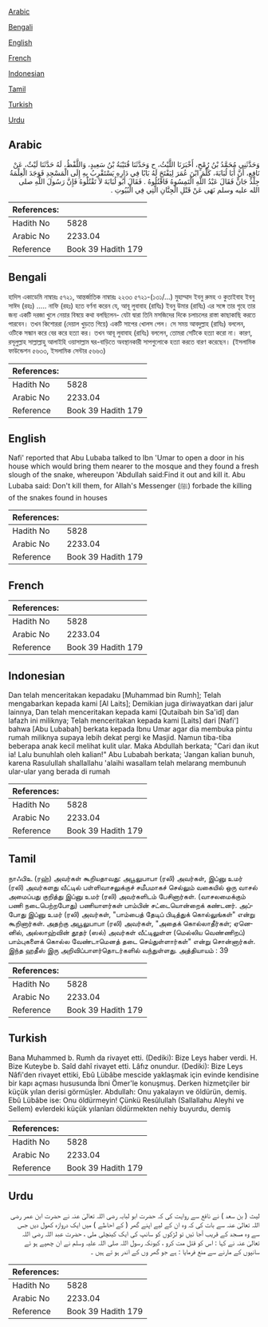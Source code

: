 [Arabic](#arabic)

[Bengali](#bengali)

[English](#english)

[French](#french)

[Indonesian](#indonesian)

[Tamil](#tamil)

[Turkish](#turkish)

[Urdu](#urdu)

## Arabic


<div dir="rtl" lang="ar" style={{fontSize:'larger',backgroundColor:'#f8f9fa',padding:20}}>
وَحَدَّثَنِي مُحَمَّدُ بْنُ رُمْحٍ، أَخْبَرَنَا اللَّيْثُ، ح وَحَدَّثَنَا قُتَيْبَةُ بْنُ سَعِيدٍ، وَاللَّفْظُ، لَهُ حَدَّثَنَا لَيْثٌ، عَنْ نَافِعٍ، أَنَّ أَبَا لُبَابَةَ، كَلَّمَ ابْنَ عُمَرَ لِيَفْتَحَ لَهُ بَابًا فِي دَارِهِ يَسْتَقْرِبُ بِهِ إِلَى الْمَسْجِدِ فَوَجَدَ الْغِلْمَةُ جِلْدَ جَانٍّ فَقَالَ عَبْدُ اللَّهِ الْتَمِسُوهُ فَاقْتُلُوهُ ‏.‏ فَقَالَ أَبُو لُبَابَةَ لاَ تَقْتُلُوهُ فَإِنَّ رَسُولَ اللَّهِ صلى الله عليه وسلم نَهَى عَنْ قَتْلِ الْجِنَّانِ الَّتِي فِي الْبُيُوتِ ‏.‏
</div>
<div style={{backgroundColor:'#f8f9fa',padding:20, marginBottom: 10}}><table> <thead> <tr> <th>References:</th> <th></th> </tr> </thead> <tbody><tr><td>Hadith No</td><td>5828</td></tr><tr><td>Arabic No</td><td>2233.04</td></tr><tr><td>Reference</td><td>Book 39 Hadith 179</td></tr></tbody></table></div>

## Bengali


<div dir="ltr" lang="bn" style={{fontSize:'larger',backgroundColor:'#f8f9fa',padding:20}}>
হাদিস একাডেমি নাম্বারঃ ৫৭২১, আন্তর্জাতিক নাম্বারঃ ২২৩৩ ৫৭২১-(১৩১/...) মুহাম্মাদ ইবনু রুমহ ও কুতাইবাহ ইবনু সাঈদ (রহঃ) ..... নাফি (রহঃ) হতে বর্ণনা করেন যে, আবূ লুবাবাহ (রাযিঃ) ইবনু উমার (রাযিঃ) এর সঙ্গে তার গৃহে তার জন্য একটি দরজা খুলে নেয়ার বিষয়ে কথা বলছিলেন- যেটা দ্বারা তিনি মসজিদের দিকে চলাচলের রাস্তা কাছাকাছি করতে পারবেন। তখন কিশোররা (দেয়াল খুড়তে গিয়ে) একটি সাপের খোলস পেল। সে সময় আবদুল্লাহ (রাযিঃ) বললেন, ওটিকে সন্ধান করে বের করে হত্যা কর। তখন আবূ লুবাবাহ (রাযিঃ) বললেন, তোমরা সেটিকে হত্যা করো না। কারণ, রসূলুল্লাহ সাল্লাল্লাহু আলাইহি ওয়াসাল্লাম ঘর-বাড়িতে অবস্থানকারী সাপগুলোকে হত্যা করতে বারণ করেছেন। (ইসলামিক ফাউন্ডেশন ৫৬৩৩, ইসলামিক সেন্টার ৫৬৬৩)
</div>
<div style={{backgroundColor:'#f8f9fa',padding:20, marginBottom: 10}}><table> <thead> <tr> <th>References:</th> <th></th> </tr> </thead> <tbody><tr><td>Hadith No</td><td>5828</td></tr><tr><td>Arabic No</td><td>2233.04</td></tr><tr><td>Reference</td><td>Book 39 Hadith 179</td></tr></tbody></table></div>

## English


<div dir="ltr" lang="en" style={{fontSize:'larger',backgroundColor:'#f8f9fa',padding:20}}>
Nafi' reported that Abu Lubaba talked to Ibn 'Umar to open a door in his house which would bring them nearer to the mosque and they found a fresh slough of the snake, whereupon 'Abdullah said:Find it out and kill it. Abu Lubaba said: Don't kill them, for Allah's Messenger (ﷺ) forbade the killing of the snakes found in houses
</div>
<div style={{backgroundColor:'#f8f9fa',padding:20, marginBottom: 10}}><table> <thead> <tr> <th>References:</th> <th></th> </tr> </thead> <tbody><tr><td>Hadith No</td><td>5828</td></tr><tr><td>Arabic No</td><td>2233.04</td></tr><tr><td>Reference</td><td>Book 39 Hadith 179</td></tr></tbody></table></div>

## French


<div dir="ltr" lang="fr" style={{fontSize:'larger',backgroundColor:'#f8f9fa',padding:20}}>

</div>
<div style={{backgroundColor:'#f8f9fa',padding:20, marginBottom: 10}}><table> <thead> <tr> <th>References:</th> <th></th> </tr> </thead> <tbody><tr><td>Hadith No</td><td>5828</td></tr><tr><td>Arabic No</td><td>2233.04</td></tr><tr><td>Reference</td><td>Book 39 Hadith 179</td></tr></tbody></table></div>

## Indonesian


<div dir="ltr" lang="id" style={{fontSize:'larger',backgroundColor:'#f8f9fa',padding:20}}>
Dan telah menceritakan kepadaku [Muhammad bin Rumh]; Telah mengabarkan kepada kami [Al Laits]; Demikian juga diriwayatkan dari jalur lainnya, Dan telah menceritakan kepada kami [Qutaibah bin Sa'id] dan lafazh ini miliknya; Telah menceritakan kepada kami [Laits] dari [Nafi'] bahwa [Abu Lubabah] berkata kepada Ibnu Umar agar dia membuka pintu rumah miliknya supaya lebih dekat pergi ke Masjid. Namun tiba-tiba beberapa anak kecil melihat kulit ular. Maka Abdullah berkata; "Cari dan ikut ia! Lalu bunuhlah oleh kalian!" Abu Lubabah berkata; 'Jangan kalian bunuh, karena Rasulullah shallallahu 'alaihi wasallam telah melarang membunuh ular-ular yang berada di rumah
</div>
<div style={{backgroundColor:'#f8f9fa',padding:20, marginBottom: 10}}><table> <thead> <tr> <th>References:</th> <th></th> </tr> </thead> <tbody><tr><td>Hadith No</td><td>5828</td></tr><tr><td>Arabic No</td><td>2233.04</td></tr><tr><td>Reference</td><td>Book 39 Hadith 179</td></tr></tbody></table></div>

## Tamil


<div dir="ltr" lang="ta" style={{fontSize:'larger',backgroundColor:'#f8f9fa',padding:20}}>
நாஃபிஉ (ரஹ்) அவர்கள் கூறியதாவது: அபூலுபாபா (ரலி) அவர்கள், இப்னு உமர் (ரலி) அவர்களது வீட்டில் பள்ளிவாசலுக்குச் சமீபமாகச் செல்லும் வகையில் ஒரு வாசல் அமைப்பது குறித்து இப்னு உமர் (ரலி) அவர்களிடம் பேசினார்கள். (வாசலமைக்கும் பணி நடைபெற்றபோது) பணியாளர்கள் பாம்பின் சட்டையொன்றைக் கண்டனர். அப்போது இப்னு உமர் (ரலி) அவர்கள், "பாம்பைத் தேடிப் பிடித்துக் கொல்லுங்கள்" என்று கூறினார்கள். அதற்கு அபூலுபாபா (ரலி) அவர்கள், "அதைக் கொல்லாதீர்கள்; ஏனெனில், அல்லாஹ்வின் தூதர் (ஸல்) அவர்கள் வீட்டிலுள்ள (மெல்லிய வெண்ணிறப்) பாம்புகளைக் கொல்ல வேண்டாமெனத் தடை செய்துள்ளார்கள்" என்று சொன்னார்கள். இந்த ஹதீஸ் இரு அறிவிப்பாளர்தொடர்களில் வந்துள்ளது. அத்தியாயம் : 39
</div>
<div style={{backgroundColor:'#f8f9fa',padding:20, marginBottom: 10}}><table> <thead> <tr> <th>References:</th> <th></th> </tr> </thead> <tbody><tr><td>Hadith No</td><td>5828</td></tr><tr><td>Arabic No</td><td>2233.04</td></tr><tr><td>Reference</td><td>Book 39 Hadith 179</td></tr></tbody></table></div>

## Turkish


<div dir="ltr" lang="tr" style={{fontSize:'larger',backgroundColor:'#f8f9fa',padding:20}}>
Bana Muhammed b. Rumh da rivayet etti. (Dediki): Bize Leys haber verdi. H. Bize Kuteybe b. Saîd dahî rivayet etti. Lâfız onundur. (Dediki): Bize Leys Nâfi'den rivayet ettiki, Ebû Lübâbe mescide yaklaşmak için evinde kendisine bir kapı açması hususunda İbni Ömer'le konuşmuş. Derken hizmetçiler bir küçük yılan derisi görmüşler. Abdullah: Onu yakalayın ve öldürün, demiş. Ebû Lübâbe ise: Onu öldürmeyin! Çünkü Resûlullah (Sallallahu Aleyhi ve Sellem) evlerdeki küçük yılanları öldürmekten nehiy buyurdu, demiş
</div>
<div style={{backgroundColor:'#f8f9fa',padding:20, marginBottom: 10}}><table> <thead> <tr> <th>References:</th> <th></th> </tr> </thead> <tbody><tr><td>Hadith No</td><td>5828</td></tr><tr><td>Arabic No</td><td>2233.04</td></tr><tr><td>Reference</td><td>Book 39 Hadith 179</td></tr></tbody></table></div>

## Urdu


<div dir="rtl" lang="ur" style={{fontSize:'larger',backgroundColor:'#f8f9fa',padding:20}}>
لیث ( بن سعد ) نے نافع سے روایت کی کہ حضرت ابو لبابہ رضی اللہ تعالیٰ عنہ نے حضرت ابن عمر رضی اللہ تعالیٰ عنہ سے بات کی کہ وہ ان کے لیے اپنے گھر ( کے احاطے ) میں ایک دروازہ کھول دیں جس سے وہ مسجد کے قریب آجا ئیں تو لڑکوں کو سانپ کی ایک کینچلی ملی ، حضرت عبد اللہ رضی اللہ تعالیٰ عنہ نے کہا : اس کو قتل مت کرو ، کیونکہ رسول اللہ صلی اللہ علیہ وسلم نے ان چھپے ہو ئے سانپوں کے مارنے سے منع فرمایا : ہے جو گھر وں کے اندر ہو تے ہیں ۔
</div>
<div style={{backgroundColor:'#f8f9fa',padding:20, marginBottom: 10}}><table> <thead> <tr> <th>References:</th> <th></th> </tr> </thead> <tbody><tr><td>Hadith No</td><td>5828</td></tr><tr><td>Arabic No</td><td>2233.04</td></tr><tr><td>Reference</td><td>Book 39 Hadith 179</td></tr></tbody></table></div>